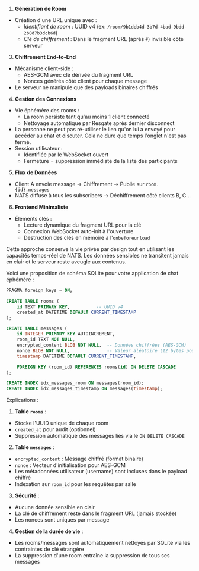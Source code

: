 1. **Génération de Room**
- Création d'une URL unique avec :
  - *Identifiant de room* : UUID v4 (ex: `/room/9b1deb4d-3b7d-4bad-9bdd-2b0d7b3dcb6d`)
  - *Clé de chiffrement* : Dans le fragment URL (après `#`) invisible côté serveur

3. **Chiffrement End-to-End**
- Mécanisme client-side :
  - AES-GCM avec clé dérivée du fragment URL
  - Nonces générés côté client pour chaque message
- Le serveur ne manipule que des payloads binaires chiffrés

4. **Gestion des Connexions**
- Vie éphémère des rooms :
  - La room persiste tant qu'au moins 1 client connecté
  - Nettoyage automatique par Resgate après dernier disconnect
- La personne ne peut pas ré-utiliser le lien qu'on lui a envoyé pour accéder au chat et discuter. Cela ne dure que temps l'onglet n'est pas fermé. 
- Session utilisateur :
  - Identifiée par le WebSocket ouvert
  - Fermeture = suppression immédiate de la liste des participants

5. **Flux de Données**
- Client A envoie message → Chiffrement → Publie sur `room.{id}.messages`
- NATS diffuse à tous les subscribers → Déchiffrement côté clients B, C...

6. **Frontend Minimaliste**
- Éléments clés :
  - Lecture dynamique du fragment URL pour la clé
  - Connexion WebSocket auto-init à l'ouverture
  - Destruction des clés en mémoire à l'`onbeforeunload`

Cette approche conserve la vie privée par design tout en utilisant les capacités temps-réel de NATS. Les données sensibles ne transitent jamais en clair et le serveur reste aveugle aux contenus.

Voici une proposition de schéma SQLite pour votre application de chat éphémère :

```sql
PRAGMA foreign_keys = ON;

CREATE TABLE rooms (
    id TEXT PRIMARY KEY,          -- UUID v4
    created_at DATETIME DEFAULT CURRENT_TIMESTAMP
);

CREATE TABLE messages (
    id INTEGER PRIMARY KEY AUTOINCREMENT,
    room_id TEXT NOT NULL,
    encrypted_content BLOB NOT NULL,  -- Données chiffrées (AES-GCM)
    nonce BLOB NOT NULL,              -- Valeur aléatoire (12 bytes pour AES-GCM)
    timestamp DATETIME DEFAULT CURRENT_TIMESTAMP,

    FOREIGN KEY (room_id) REFERENCES rooms(id) ON DELETE CASCADE
);

CREATE INDEX idx_messages_room ON messages(room_id);
CREATE INDEX idx_messages_timestamp ON messages(timestamp);
```

Explications :

1. **Table `rooms`** :
- Stocke l'UUID unique de chaque room
- `created_at` pour audit (optionnel)
- Suppression automatique des messages liés via le `ON DELETE CASCADE`

2. **Table `messages`** :
- `encrypted_content` : Message chiffré (format binaire)
- `nonce` : Vecteur d'initialisation pour AES-GCM
- Les métadonnées utilisateur (username) sont incluses dans le payload chiffré
- Indexation sur `room_id` pour les requêtes par salle

3. **Sécurité** :
- Aucune donnée sensible en clair
- La clé de chiffrement reste dans le fragment URL (jamais stockée)
- Les nonces sont uniques par message

4. **Gestion de la durée de vie** :
- Les rooms/messages sont automatiquement nettoyés par SQLite via les contraintes de clé étrangère
- La suppression d'une room entraîne la suppression de tous ses messages

